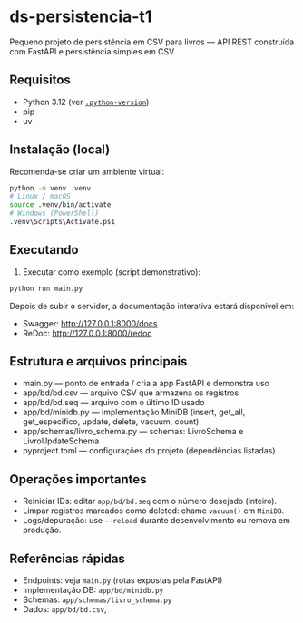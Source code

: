 # ds-persistencia-t1

Pequeno projeto de persistência em CSV para livros — API REST construída com FastAPI e persistência simples em CSV.

## Requisitos
- Python 3.12 (ver [`.python-version`](.python-version))
- pip
- uv

## Instalação (local)
Recomenda-se criar um ambiente virtual:

```bash
python -m venv .venv
# Linux / macOS
source .venv/bin/activate
# Windows (PowerShell)
.venv\Scripts\Activate.ps1
```


## Executando

1. Executar como exemplo (script demonstrativo):

```bash
python run main.py
```


Depois de subir o servidor, a documentação interativa estará disponível em:
- Swagger: http://127.0.0.1:8000/docs
- ReDoc:  http://127.0.0.1:8000/redoc

## Estrutura e arquivos principais
- main.py — ponto de entrada / cria a app FastAPI e demonstra uso
- app/bd/bd.csv — arquivo CSV que armazena os registros
- app/bd/bd.seq — arquivo com o último ID usado
- app/bd/minidb.py — implementação MiniDB (insert, get_all, get_especifico, update, delete, vacuum, count)
- app/schemas/livro_schema.py — schemas: LivroSchema e LivroUpdateSchema
- pyproject.toml — configurações do projeto (dependências listadas)

## Operações importantes
- Reiniciar IDs: editar `app/bd/bd.seq` com o número desejado (inteiro).
- Limpar registros marcados como deleted: chame `vacuum()` em `MiniDB`.
- Logs/depuração: use `--reload` durante desenvolvimento ou remova em produção.


## Referências rápidas
- Endpoints: veja `main.py` (rotas expostas pela FastAPI)
- Implementação DB: `app/bd/minidb.py`
- Schemas: `app/schemas/livro_schema.py`
- Dados: `app/bd/bd.csv`,
